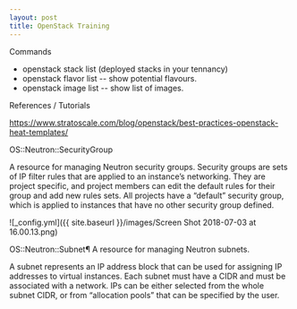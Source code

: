 ```yaml
---
layout: post
title: OpenStack Training
---
```


Commands

- openstack stack list (deployed stacks in your tennancy)
- openstack flavor list -- show potential flavours.
- openstack image list -- show list of images.

References / Tutorials

https://www.stratoscale.com/blog/openstack/best-practices-openstack-heat-templates/

OS::Neutron::SecurityGroup

A resource for managing Neutron security groups. Security groups are sets of IP filter rules that are applied to an instance’s networking. They are project specific, and project members can edit the default rules for their group and add new rules sets. All projects have a “default” security group, which is applied to instances that have no other security group defined.

![_config.yml]({{ site.baseurl }}/images/Screen Shot 2018-07-03 at 16.00.13.png)

OS::Neutron::Subnet¶
A resource for managing Neutron subnets.

A subnet represents an IP address block that can be used for assigning IP addresses to virtual instances. Each subnet must have a CIDR and must be associated with a network. IPs can be either selected from the whole subnet CIDR, or from “allocation pools” that can be specified by the user.
